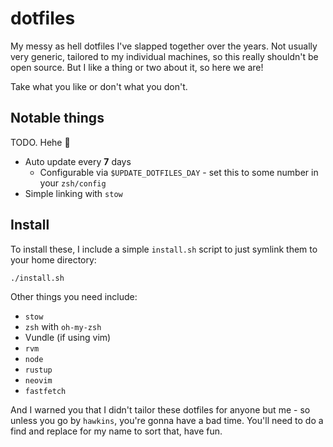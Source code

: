 # dotfiles

My messy as hell dotfiles I've slapped together over the years.
Not usually very generic, tailored to my individual machines, so this really shouldn't be open source.
But I like a thing or two about it, so here we are!

Take what you like or don't what you don't.

## Notable things

TODO. Hehe :slightly_smiling_face:

- Auto update every **7** days
  - Configurable via `$UPDATE_DOTFILES_DAY` - set this to some number in your `zsh/config`
- Simple linking with `stow`

## Install

To install these, I include a simple `install.sh` script to just symlink them to your home directory:

```bash
./install.sh
```

Other things you need include:

- `stow`
- `zsh` with `oh-my-zsh`
- Vundle (if using vim)
- `rvm`
- `node`
- `rustup`
- `neovim`
- `fastfetch`

And I warned you that I didn't tailor these dotfiles for anyone but me - so unless you go by `hawkins`, you're gonna have a bad time.
You'll need to do a find and replace for my name to sort that, have fun.

